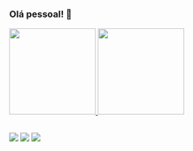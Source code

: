 ### Olá pessoal! 👋

<div>
  <a href="https://github.com/Gilseone">
  <img height="156em" src="https://github-readme-stats.vercel.app/api?username=Gilseone&show_icons=true&theme=radical&include_all_commits=true&count_private=true"/>
  <img height="156em" src="https://github-readme-stats.vercel.app/api/top-langs/?username=Gilseone&layout=compact&langs_count=16&theme=radical "/>
</div>
  
  ##
  
<div> 
  <a href="https://www.youtube.com/channel/UCzLjXMwCPPsCoUcQeYOg3BA" target="_blank"><img src="https://img.shields.io/badge/-Youtube-%23EA4335?style=for-the-badge&logo=youtube&logoColor=white" target="_blank"></a>
  <a href="https://www.linkedin.com/in/gilseone/" target="_blank"><img src="https://img.shields.io/badge/-LinkedIn-%230077B5?style=for-the-badge&logo=linkedin&logoColor=white" target="_blank"></a>
  <a href="https://www.udemy.com/user/gilseone-rosa-de-moraes/" target="_blank"><img src="https://img.shields.io/badge/-Udemy-%23EB524F?style=for-the-badge&logo=udemy&logoColor=white" target="_blank"></a>
 
</div>
